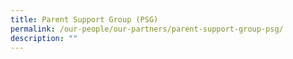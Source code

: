 ```yaml
---
title: Parent Support Group (PSG)
permalink: /our-people/our-partners/parent-support-group-psg/
description: ""
---
```

